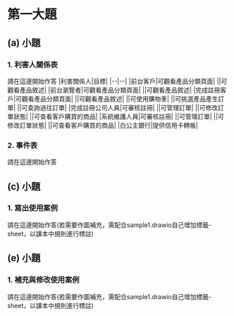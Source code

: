 # 第一大題 
## (a) 小題
### 1. 利害人關係表
請在這邊開始作答
|利害關係人|目標|
|--|--|
|前台客戶|可觀看產品分類頁面|
||可觀看產品敘述|
|前台瀏覽者|可觀看產品分類頁面|
||可觀看產品敘述|
|完成註冊客戶|可觀看產品分類頁面|
||可觀看產品敘述|
||可使用購物車|
||可挑選產品產生訂單|
||可查詢過往訂單|
|完成註冊公司人員|可審核註冊|
||可管理訂單|
||可修改訂單狀態|
||可查看客戶購買的商品|
|系統維護人員|可審核註冊|
||可管理訂單|
||可修改訂單狀態|
||可查看客戶購買的商品|
|白公主銀行|提供信用卡轉帳|

### 2. 事件表
請在這邊開始作答

## (c) 小題
### 1. 寫出使用案例
請在這邊開始作答(若需要作圖補充，需配合sample1.drawio自己增加標籤-sheet，以課本中規則進行標註)


## (e) 小題
### 1. 補充與修改使用案例
請在這邊開始作答(若需要作圖補充，需配合sample1.drawio自己增加標籤-sheet，以課本中規則進行標註)